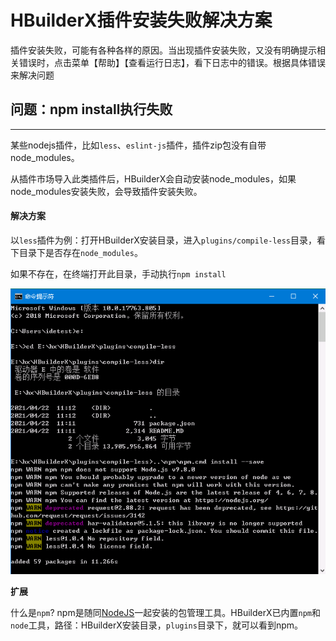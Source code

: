 # HBuilderX插件安装失败解决方案

插件安装失败，可能有各种各样的原因。当出现插件安装失败，又没有明确提示相关错误时，点击菜单【帮助】【查看运行日志】，看下日志中的错误。根据具体错误来解决问题

## 问题：npm install执行失败
---

某些nodejs插件，比如`less`、`eslint-js`插件，插件zip包没有自带node_modules。

从插件市场导入此类插件后，HBuilderX会自动安装node_modules，如果node_modules安装失败，会导致插件安装失败。

#### 解决方案

以`less`插件为例：打开HBuilderX安装目录，进入`plugins/compile-less`目录，看下目录下是否存在`node_modules`。

如果不存在，在终端打开此目录，手动执行`npm install`

<img src="/static/snapshots/faq/npminstall.png" style="zoom:90%;" />

**扩展**

什么是`npm`? npm是随同[NodeJS](https://nodejs.org/en/)一起安装的包管理工具。HBuilderX已内置`npm`和`node`工具，路径：HBuilderX安装目录，`plugins`目录下，就可以看到npm。
